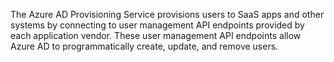 The Azure AD Provisioning Service provisions users to SaaS apps and other systems by connecting to user management API endpoints provided by each application vendor. These user management API endpoints allow Azure AD to programmatically create, update, and remove users.